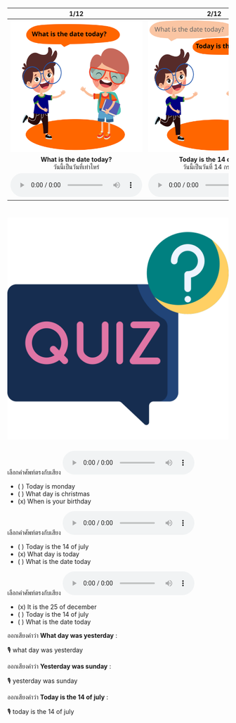 <div class="carrousel">


|1/12|2/12|3/12|4/12|5/12|6/12|7/12|8/12|9/12|10/12|11/12|12/12|
| :----: | :----: | :----: | :----: | :----: | :----: | :----: | :----: | :----: | :----: | :----: | :----: |
|![](/media/img/Asking&#x20;for&#x20;days__What&#x20;is&#x20;the&#x20;date&#x20;today.svg)|![](/media/img/Asking&#x20;for&#x20;days__Today&#x20;is&#x20;the&#x20;14&#x20;of&#x20;July.svg)|![](/media/img/Asking&#x20;for&#x20;days__What&#x20;day&#x20;is&#x20;today.svg)|![](/media/img/Asking&#x20;for&#x20;days__Today&#x20;is&#x20;Monday.svg)|![](/media/img/Asking&#x20;for&#x20;days__What&#x20;day&#x20;is&#x20;tomorrow.svg)|![](/media/img/Asking&#x20;for&#x20;days__Tomorrow&#x20;is&#x20;Tuesday.svg)|![](/media/img/Asking&#x20;for&#x20;days__What&#x20;day&#x20;was&#x20;yesterday.svg)|![](/media/img/Asking&#x20;for&#x20;days__Yesterday&#x20;was&#x20;Sunday.svg)|![](/media/img/Asking&#x20;for&#x20;days__When&#x20;is&#x20;your&#x20;Birthday.svg)|![](/media/img/Asking&#x20;for&#x20;days__My&#x20;birthday&#x20;is&#x20;on&#x20;February.svg)|![](/media/img/Asking&#x20;for&#x20;days__What&#x20;day&#x20;is&#x20;Christmas.svg)|![](/media/img/Asking&#x20;for&#x20;days__It&#x20;is&#x20;the&#x20;25&#x20;of&#x20;December.svg)|
|**What is the date today?**<br>วันนี้เป็นวันที่เท่าไหร่|**Today is the 14 of July.**<br>วันนี้เป็นวันที่ 14 กรกฎาคม|**What day is today?**<br>วันนี้เป็นวันอะไร|**Today is Monday.**<br>วันนี้เป็นวันจันทร์|**What day is tomorrow?**<br>พรุ่งนี้เป็นวันอะไร|**Tomorrow is Tuesday.**<br>พรุ่งนี้วันอังคาร|**What day was yesterday?**<br>เมื่อวานนี้เป็นวันอะไร|**Yesterday was Sunday.**<br>เมื่อวานเป็นวันอาทิตย์|**When is your Birthday?**<br>วันเกิดของคุณคือวันที่เท่าไหร่|**My birthday is on February.**<br>14 2013|**What day is Christmas?**<br>วันคริสมาสคือวันอะไร|**It is the 25 of December.**<br>วันที่ 25 ธันวาคม|
|![](/media/audio/What&#x20;is&#x20;the&#x20;date&#x20;today.mp3)|![](/media/audio/Today&#x20;is&#x20;the&#x20;14&#x20;of&#x20;July.mp3)|![](/media/audio/What&#x20;day&#x20;is&#x20;today.mp3)|![](/media/audio/Today&#x20;is&#x20;Monday.mp3)|![](/media/audio/What&#x20;day&#x20;is&#x20;tomorrow.mp3)|![](/media/audio/Tomorrow&#x20;is&#x20;Tuesday.mp3)|![](/media/audio/What&#x20;day&#x20;was&#x20;yesterday.mp3)|![](/media/audio/Yesterday&#x20;was&#x20;Sunday.mp3)|![](/media/audio/When&#x20;is&#x20;your&#x20;Birthday.mp3)|![](/media/audio/My&#x20;birthday&#x20;is&#x20;on&#x20;February.mp3)|![](/media/audio/What&#x20;day&#x20;is&#x20;Christmas.mp3)|![](/media/audio/It&#x20;is&#x20;the&#x20;25&#x20;of&#x20;December.mp3)|

</div>



# ![icon](/media/icons/quiz.svg) 


เลือกคำศัพท์ตรงกับเสียง ![](/media/audio/When&#x20;is&#x20;your&#x20;Birthday.mp3) 
 - ( ) Today is monday
 - ( ) What day is christmas
 - (x) When is your birthday


เลือกคำศัพท์ตรงกับเสียง ![](/media/audio/What&#x20;day&#x20;is&#x20;today.mp3) 
 - ( ) Today is the 14 of july
 - (x) What day is today
 - ( ) What is the date today


เลือกคำศัพท์ตรงกับเสียง ![](/media/audio/It&#x20;is&#x20;the&#x20;25&#x20;of&#x20;December.mp3) 
 - (x) It is the 25 of december
 - ( ) Today is the 14 of july
 - ( ) What is the date today

ออกเสียงคำว่า **What day was yesterday** :

🎙️ what day was yesterday

ออกเสียงคำว่า **Yesterday was sunday** :

🎙️ yesterday was sunday

ออกเสียงคำว่า **Today is the 14 of july** :

🎙️ today is the 14 of july

